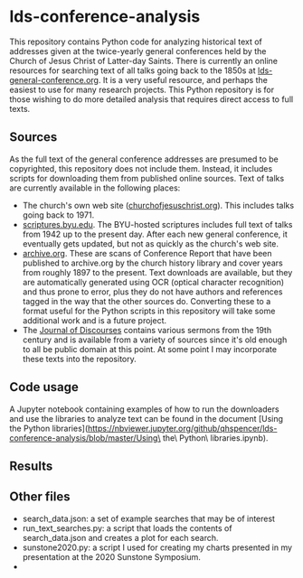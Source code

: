 # lds-conference-analysis

This repository contains Python code for analyzing historical text of addresses given at the twice-yearly general conferences held by the Church of Jesus Christ of Latter-day Saints. There is currently an online resources for searching text of all talks going back to the 1850s at [lds-general-conference.org](https://www.lds-general-conference.org/). It is a very useful resource, and perhaps the easiest to use for many research projects. This Python repository is for those wishing to do more detailed analysis that requires direct access to full texts.


## Sources
As the full text of the general conference addresses are presumed to be copyrighted, this repository does not include them. Instead, it includes scripts for downloading them from published online sources. Text of talks are currently available in the following places:
 * The church's own web site ([churchofjesuschrist.org](https://www.churchofjesuschrist.org/general-conference)). This includes talks going back to 1971.
 * [scriptures.byu.edu](https://scriptures.byu.edu/#::g). The BYU-hosted scriptures includes full text of talks from 1942 up to the present day. After each new general conference, it eventually gets updated, but not as quickly as the church's web site.
 * [archive.org](https://archive.org/details/conferencereport)\. These are scans of Conference Report that have been published to archive.org by the church history library and cover years from roughly 1897 to the present. Text downloads are available, but they are automatically generated using OCR (optical character recognition) and thus prone to error, plus they do not have authors and references tagged in the way that the other sources do. Converting these to a format useful for the Python scripts in this repository will take some additional work and is a future project.
 * The [Journal of Discourses](https://en.wikisource.org/wiki/Journal_of_Discourses) contains various sermons from the 19th century and is available from a variety of sources since it's old enough to all be public domain at this point. At some point I may incorporate these texts into the repository.

## Code usage

A Jupyter notebook containing examples of how to run the downloaders and use the libraries to analyze text can be found in the document [Using the Python libraries](https://nbviewer.jupyter.org/github/qhspencer/lds-conference-analysis/blob/master/Using\ the\ Python\ libraries.ipynb).

## Results


## Other files
* search_data.json: a set of example searches that may be of interest
* run_text_searches.py: a script that loads the contents of search_data.json and creates a plot for each search.
* sunstone2020.py: a script I used for creating my charts presented in my presentation at the 2020 Sunstone Symposium.
* 